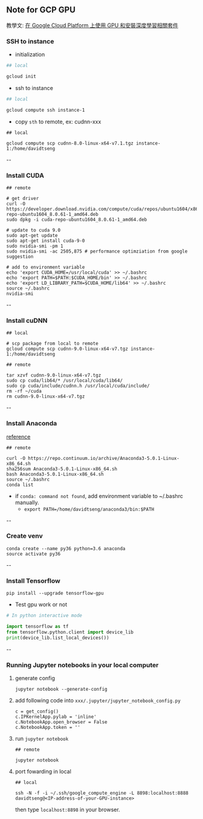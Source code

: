 ## Note for GCP GPU

教學文: [在 Google Cloud Platform 上使用 GPU 和安裝深度學習相關套件](https://medium.com/@kstseng/%E5%9C%A8-google-cloud-platform-%E4%B8%8A%E4%BD%BF%E7%94%A8-gpu-%E5%92%8C%E5%AE%89%E8%A3%9D%E6%B7%B1%E5%BA%A6%E5%AD%B8%E7%BF%92%E7%9B%B8%E9%97%9C%E5%A5%97%E4%BB%B6-1b118e291015)


### SSH to instance

* initialization

```bash
## local

gcloud init
```
* ssh to instance

```bash
## local

gcloud compute ssh instance-1
```

* copy `sth` to remote, ex: cudnn-xxx

```console
## local

gcloud compute scp cudnn-8.0-linux-x64-v7.1.tgz instance-1:/home/davidtseng
```

--

### Install CUDA

```
## remote

# get driver
curl -O https://developer.download.nvidia.com/compute/cuda/repos/ubuntu1604/x86_64/cuda-repo-ubuntu1604_8.0.61-1_amd64.deb
sudo dpkg -i cuda-repo-ubuntu1604_8.0.61-1_amd64.deb

# update to cuda 9.0
sudo apt-get update
sudo apt-get install cuda-9-0
sudo nvidia-smi -pm 1
sudo nvidia-smi -ac 2505,875 # performance optimziation from google suggestion

# add to environment variable
echo 'export CUDA_HOME=/usr/local/cuda' >> ~/.bashrc
echo 'export PATH=$PATH:$CUDA_HOME/bin' >> ~/.bashrc
echo 'export LD_LIBRARY_PATH=$CUDA_HOME/lib64' >> ~/.bashrc
source ~/.bashrc
nvidia-smi
```

--

### Install cuDNN

```
## local

# scp package from local to remote
gcloud compute scp cudnn-9.0-linux-x64-v7.tgz instance-1:/home/davidtseng
```


```
## remote

tar xzvf cudnn-9.0-linux-x64-v7.tgz
sudo cp cuda/lib64/* /usr/local/cuda/lib64/
sudo cp cuda/include/cudnn.h /usr/local/cuda/include/
rm -rf ~/cuda
rm cudnn-9.0-linux-x64-v7.tgz
```

--

### Install Anaconda

[reference](https://www.digitalocean.com/community/tutorials/how-to-install-the-anaconda-python-distribution-on-ubuntu-16-04)

```
## remote

curl -O https://repo.continuum.io/archive/Anaconda3-5.0.1-Linux-x86_64.sh
sha256sum Anaconda3-5.0.1-Linux-x86_64.sh
bash Anaconda3-5.0.1-Linux-x86_64.sh
source ~/.bashrc
conda list
```

* if `conda: command not found`, add environment variable to ~/.bashrc manually.
	* `export PATH=/home/davidtseng/anaconda3/bin:$PATH`

--

### Create venv

```
conda create --name py36 python=3.6 anaconda
source activate py36
```

--

### Install Tensorflow

```
pip install --upgrade tensorflow-gpu
```

* Test gpu work or not

```python
# In python interactive mode

import tensorflow as tf
from tensorflow.python.client import device_lib
print(device_lib.list_local_devices())
```

--

### Running Jupyter notebooks in your local computer

1. generate config

	```
	jupyter notebook --generate-config
	```

2. add following code into `xxx/.jupyter/jupyter_notebook_config.py`

	```
	c = get_config()
	c.IPKernelApp.pylab = 'inline'
	c.NotebookApp.open_browser = False
	c.NotebookApp.token = ''
	```
3. run `jupyter notebook`

	```
	## remote
	
	jupyter notebook
	```

4. port fowarding in local

	```
	## local
	
	ssh -N -f -i ~/.ssh/google_compute_engine -L 8898:localhost:8888 davidtseng@<IP-address-of-your-GPU-instance>
	```
	
	then type `localhost:8898` in your browser.
	

